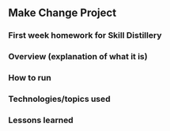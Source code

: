 ## Make Change Project

### First week homework for Skill Distillery

### Overview (explanation of what it is)

### How to run

### Technologies/topics used

### Lessons learned
